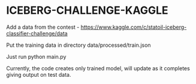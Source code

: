 # ICEBERG-CHALLENGE-KAGGLE

Add a data from the contest - https://www.kaggle.com/c/statoil-iceberg-classifier-challenge/data

Put the training data in directory data/processed/train.json

Just run python main.py

Currently, the code creates only trained model, will update as it completes giving output on test data.
